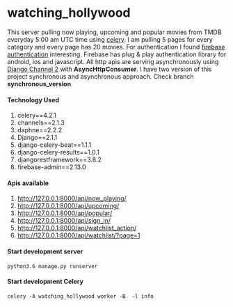 # watching_hollywood

This server pulling now playing, upcoming and popular movies from TMDB everyday 5:00 am UTC time using [celery](http://celeryproject.org).
I am pulling 5 pages for every category and every page has 20 movies.
For authentication I found [firebase authentication](https://firebase.google.com/docs/auth/) interesting.
Firebase has plug & play authentication library for android, ios and javascript.
All http apis are serving asynchronously using [Django Channel 2](https://channels.readthedocs.io/en/latest/) with **AsyncHttpConsumer**.
I have two version of this project synchronous and asynchronous approach. Check branch **synchronous_version**.

#### Technology Used
1. celery==4.2.1
2. channels==2.1.3
3. daphne==2.2.2
4. Django==2.1.1
5. django-celery-beat==1.1.1
6. django-celery-results==1.0.1
7. djangorestframework==3.8.2
8. firebase-admin==2.13.0

#### Apis available
1. http://127.0.0.1:8000/api/now_playing/
2. http://127.0.0.1:8000/api/upcoming/
3. http://127.0.0.1:8000/api/popular/
4. http://127.0.0.1:8000/api/sign_in/
5. http://127.0.0.1:8000/api/watchlist_action/
6. http://127.0.0.1:8000/api/watchlist/?page=1

#### Start development server
```
python3.6 manage.py runserver
```

#### Start development Celery
```
celery -A watching_hollywood worker -B  -l info
```
